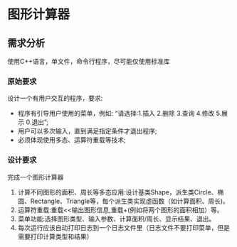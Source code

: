 # 图形计算器

## 需求分析

使用C++语言，单文件，命令行程序，尽可能仅使用标准库

### 原始要求

设计一个有用户交互的程序，要求:

- 程序有引导用户使用的菜单，例如:
“请选择:1.插入 2.删除 3.查询 4.修改 5.展示 0.退出”;
- 用户可以多次输入，直到满足指定条件才退出程序;
- 必须体现使用多态、运算符重载等技术;

### 设计要求

完成一个图形计算器

1. 计算不同图形的面积、周长等多态应用:设计基类Shape，派生类Circle、椭圆、Rectangle、Triangle等，每个派生类实现虚函数（如计算面积、周长)。
2. 运算符重载:重载<<输出图形信息,重载+(例如将两个图形的面积相加）等。
3. 菜单功能:选择图形类型、输入参数、计算面积/周长、显示结果、退出。
4. 每次运行应该自动打印日志到一个日志文件里（日志文件不要打印菜单，但是需要打印计算类型和结果）